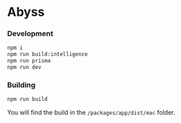 # Abyss

### Development

```bash
npm i
npm run build:intelligence
npm run prisma
npm run dev
```

### Building

```bash
npm run build
```

You will find the build in the `/packages/app/dist/mac` folder.
